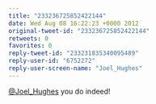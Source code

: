 ```yaml
---
title: "233236725852422144"
date: Wed Aug 08 16:22:23 +0000 2012
original-tweet-id: "233236725852422144"
retweets: 0
favorites: 0
reply-tweet-id: "233231835340095489"
reply-user-id: "6752272"
reply-user-screen-name: "Joel_Hughes"
---
```

<a href="https://twitter.com/Joel_Hughes">@Joel_Hughes</a> you do indeed!
